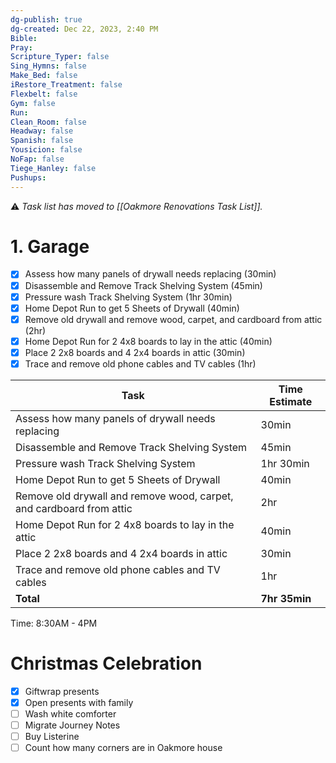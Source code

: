 ```yaml
---
dg-publish: true
dg-created: Dec 22, 2023, 2:40 PM
Bible: 
Pray: 
Scripture_Typer: false
Sing_Hymns: false
Make_Bed: false
iRestore_Treatment: false
Flexbelt: false
Gym: false
Run: 
Clean_Room: false
Headway: false
Spanish: false
Yousicion: false
NoFap: false
Tiege_Hanley: false
Pushups:
---
```


⚠ *Task list has moved to [[Oakmore Renovations Task List]].*

# 1. Garage
- [x] Assess how many panels of drywall needs replacing (30min)
- [x] Disassemble and Remove Track Shelving System (45min)
- [x] Pressure wash Track Shelving System (1hr 30min)
- [x] Home Depot Run to get 5 Sheets of Drywall (40min)
- [x] Remove old drywall and remove wood, carpet, and cardboard from attic (2hr)
- [x] Home Depot Run for 2 4x8 boards to lay in the attic (40min)
- [x] Place 2 2x8 boards and 4 2x4 boards in attic (30min)
- [x] Trace and remove old phone cables and TV cables (1hr)

| Task                                                  | Time Estimate |
| ----------------------------------------------------- | ------------- |
| Assess how many panels of drywall needs replacing      | 30min         |
| Disassemble and Remove Track Shelving System           | 45min         |
| Pressure wash Track Shelving System                    | 1hr 30min     |
| Home Depot Run to get 5 Sheets of Drywall              | 40min         |
| Remove old drywall and remove wood, carpet, and cardboard from attic | 2hr  |
| Home Depot Run for 2 4x8 boards to lay in the attic    | 40min         |
| Place 2 2x8 boards and 4 2x4 boards in attic          | 30min         |
| Trace and remove old phone cables and TV cables        | 1hr           |
| **Total**                                              | **7hr 35min**  |
Time: 8:30AM - 4PM


# Christmas Celebration
- [x] Giftwrap presents
- [x] Open presents with family
- [ ] Wash white comforter
- [ ] Migrate Journey Notes
- [ ] Buy Listerine
- [ ] Count how many corners are in Oakmore house
